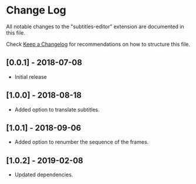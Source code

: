 # Change Log

All notable changes to the "subtitles-editor" extension are documented in this file.

Check [Keep a Changelog](http://keepachangelog.com/) for recommendations on how to structure this file.

## [0.0.1] - 2018-07-08

- Initial release

## [1.0.0] - 2018-08-18

- Added option to translate subtitles.

## [1.0.1] - 2018-09-06

- Added option to renumber the sequence of the frames.

## [1.0.2] - 2019-02-08

- Updated dependencies.
